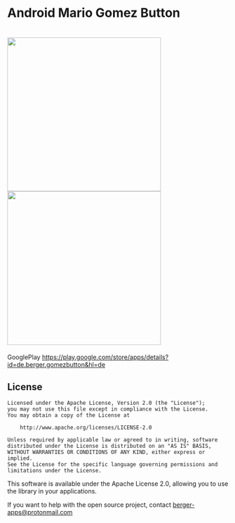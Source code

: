 Android Mario Gomez Button
=========================

# <img src="https://lh3.googleusercontent.com/Uc4v9DJNmTPiy0pUanxHlV0qJ8Ew4YKHXDxxPzX1ltFFUOdnbsOxfrgVPOV7GJxn7PSu=h900" width="350"> <img src="https://lh3.googleusercontent.com/1QJxfBPN66vzNq99irN8A8JsXMhRaHTDlTCTNH4Q4q1VenoAjaXBdbUhOrjikcvzSH0=h900" width="350">

GooglePlay
https://play.google.com/store/apps/details?id=de.berger.gomezbutton&hl=de

## License

    Licensed under the Apache License, Version 2.0 (the "License");
    you may not use this file except in compliance with the License.
    You may obtain a copy of the License at

        http://www.apache.org/licenses/LICENSE-2.0

    Unless required by applicable law or agreed to in writing, software
    distributed under the License is distributed on an "AS IS" BASIS,
    WITHOUT WARRANTIES OR CONDITIONS OF ANY KIND, either express or implied.
    See the License for the specific language governing permissions and
    limitations under the License.

This software is available under the Apache License 2.0, allowing you to use the library in your applications.

If you want to help with the open source project, contact berger-apps@protonmail.com
